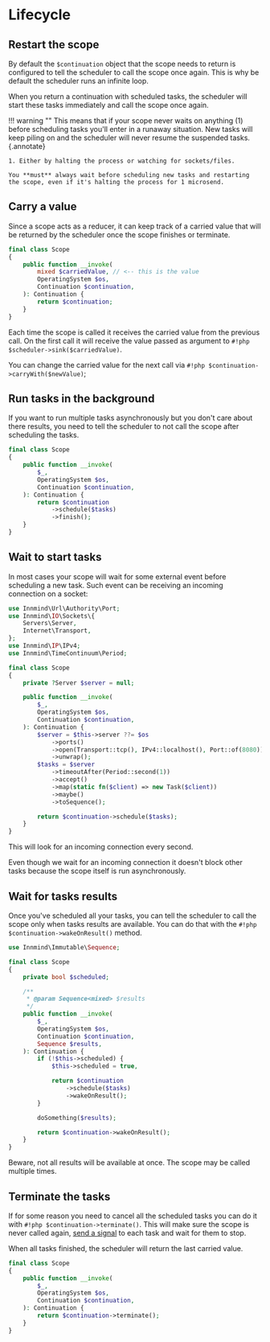 # Lifecycle

## Restart the scope

By default the `$continuation` object that the scope needs to return is configured to tell the scheduler to call the scope once again. This is why be default the scheduler runs an infinite loop.

When you return a continuation with scheduled tasks, the scheduler will start these tasks immediately and call the scope once again.

!!! warning ""
    This means that if your scope never waits on anything (1) before scheduling tasks you'll enter in a runaway situation. New tasks will keep piling on and the scheduler will never resume the suspended tasks.
    {.annotate}

    1. Either by halting the process or watching for sockets/files.

    You **must** always wait before scheduling new tasks and restarting the scope, even if it's halting the process for 1 microsend.

## Carry a value

Since a scope acts as a reducer, it can keep track of a carried value that will be returned by the scheduler once the scope finishes or terminate.

```php title="Scope.php" hl_lines="4"
final class Scope
{
    public function __invoke(
        mixed $carriedValue, // <-- this is the value
        OperatingSystem $os,
        Continuation $continuation,
    ): Continuation {
        return $continuation;
    }
}
```

Each time the scope is called it receives the carried value from the previous call. On the first call it will receive the value passed as argument to `#!php $scheduler->sink($carriedValue)`.

You can change the carried value for the next call via `#!php $continuation->carryWith($newValue)`;

## Run tasks in the background

If you want to run multiple tasks asynchronously but you don't care about there results, you need to tell the scheduler to not call the scope after scheduling the tasks.

```php title="Scope.php" hl_lines="10"
final class Scope
{
    public function __invoke(
        $_,
        OperatingSystem $os,
        Continuation $continuation,
    ): Continuation {
        return $continuation
            ->schedule($tasks)
            ->finish();
    }
}
```

## Wait to start tasks

In most cases your scope will wait for some external event before scheduling a new task. Such event can be receiving an incoming connection on a socket:

```php
use Innmind\Url\Authority\Port;
use Innmind\IO\Sockets\{
    Servers\Server,
    Internet\Transport,
};
use Innmind\IP\IPv4;
use Innmind\TimeContinuum\Period;

final class Scope
{
    private ?Server $server = null;

    public function __invoke(
        $_,
        OperatingSystem $os,
        Continuation $continuation,
    ): Continuation {
        $server = $this->server ??= $os
            ->ports()
            ->open(Transport::tcp(), IPv4::localhost(), Port::of(8080))
            ->unwrap();
        $tasks = $server
            ->timeoutAfter(Period::second(1))
            ->accept()
            ->map(static fn($client) => new Task($client))
            ->maybe()
            ->toSequence();

        return $continuation->schedule($tasks);
    }
}
```

This will look for an incoming connection every second.

Even though we wait for an incoming connection it doesn't block other tasks because the scope itself is run asynchronously.

## Wait for tasks results

Once you've scheduled all your tasks, you can tell the scheduler to call the scope only when tasks results are available. You can do that with the `#!php $continuation->wakeOnResult()` method.

```php title="Scope.php"
use Innmind\Immutable\Sequence;

final class Scope
{
    private bool $scheduled;

    /**
     * @param Sequence<mixed> $results
     */
    public function __invoke(
        $_,
        OperatingSystem $os,
        Continuation $continuation,
        Sequence $results,
    ): Continuation {
        if (!$this->scheduled) {
            $this->scheduled = true,

            return $continuation
                ->schedule($tasks)
                ->wakeOnResult();
        }

        doSomething($results);

        return $continuation->wakeOnResult();
    }
}
```

Beware, not all results will be available at once. The scope may be called multiple times.

## Terminate the tasks

If for some reason you need to cancel all the scheduled tasks you can do it with `#!php $continuation->terminate()`. This will make sure the scope is never called again, [send a signal](../tasks/graceful-shutdown.md) to each task and wait for them to stop.

When all tasks finished, the scheduler will return the last carried value.

```php title="Scope.php"
final class Scope
{
    public function __invoke(
        $_,
        OperatingSystem $os,
        Continuation $continuation,
    ): Continuation {
        return $continuation->terminate();
    }
}
```
